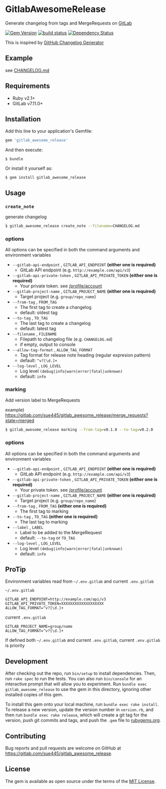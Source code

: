 # GitlabAwesomeRelease
Generate changelog from tags and MergeRequests on [GitLab](https://about.gitlab.com/)

[![Gem Version](https://badge.fury.io/rb/gitlab_awesome_release.svg)](https://badge.fury.io/rb/gitlab_awesome_release)
[![build status](https://gitlab.com/ci/projects/9759/status.png?ref=master)](https://gitlab.com/ci/projects/9759?ref=master)
[![Dependency Status](https://gemnasium.com/7f058801015a4fbcf603d936c08836a4.svg)](https://gemnasium.com/19478d2f2735ee355f4c6cd1b8d2c12e)

This is inspired by [GitHub Changelog Generator](https://github.com/skywinder/github-changelog-generator)

## Example
see [CHANGELOG.md](CHANGELOG.md)

## Requirements

* Ruby v2.1+
* GitLab v7.11.0+

## Installation

Add this line to your application's Gemfile:

```ruby
gem 'gitlab_awesome_release'
```

And then execute:

    $ bundle

Or install it yourself as:

    $ gem install gitlab_awesome_release

## Usage

### `create_note`
generate changelog

```sh
$ gitlab_awesome_release create_note --filename=CHANGELOG.md
```

### options
All options can be specified in both the command arguments and environment variables

* `--gitlab-api-endpoint` , `GITLAB_API_ENDPOINT` **(either one is required)**
  * GitLab API endpoint (e.g. `http://example.com/api/v3`)
* `--gitlab-api-private-token` , `GITLAB_API_PRIVATE_TOKEN` **(either one is required)**
  * Your private token. see [/profile/account](img/private_token.png)
* `--gitlab-project-name` , `GITLAB_PROJECT_NAME` **(either one is required)**
  * Target project (e.g. `group/repo_name`)
* `--from-tag` , `FROM_TAG`
  * The first tag to create a changelog
  * default: oldest tag
* `--to-tag` , `TO_TAG`
  * The last tag to create a changelog
  * default: latest tag
* `--filename` , `FILENAME`
  * Filepath to changelog file (e.g. `CHANGELOG.md`)
  * if empty, output to console
* `--allow-tag-format` , `ALLOW_TAG_FORMAT`
  * Tag format for release note heading (regular expresion pattern)
  * default: `^v?[\d.]+`
* `--log-level` , `LOG_LEVEL`
  * Log level `(debug|info|warn|error|fatal|unknown)`
  * default: `info`

### marking
Add version label to MergeRequests

example) https://gitlab.com/sue445/gitlab_awesome_release/merge_requests?state=merged

```sh
$ gitlab_awesome_release marking --from-tag=v0.1.0 --to-tag=v0.2.0
```

### options
All options can be specified in both the command arguments and environment variables

* `--gitlab-api-endpoint` , `GITLAB_API_ENDPOINT` **(either one is required)**
  * GitLab API endpoint (e.g. `http://example.com/api/v3`)
* `--gitlab-api-private-token` , `GITLAB_API_PRIVATE_TOKEN` **(either one is required)**
  * Your private token. see [/profile/account](img/private_token.png)
* `--gitlab-project-name` , `GITLAB_PROJECT_NAME` **(either one is required)**
  * Target project (e.g. `group/repo_name`)
* `--from-tag` , `FROM_TAG` **(either one is required)**
  * The first tag to marking
* `--to-tag` , `TO_TAG` **(either one is required)**
  * The last tag to marking
* `--label` , `LABEL`
  * Label to be added to the MergeRequest
  * default: `--to-tag` or `TO_TAG`
* `--log-level` , `LOG_LEVEL`
  * Log level `(debug|info|warn|error|fatal|unknown)`
  * default: `info`

## ProTip
Environment variables read from `~/.env.gitlab` and current `.env.gitlab`

`~/.env.gitlab` 

```
GITLAB_API_ENDPOINT=http://example.com/api/v3
GITLAB_API_PRIVATE_TOKEN=XXXXXXXXXXXXXXXXXXX
ALLOW_TAG_FORMAT=^v?[\d.]+
```

current `.env.gitlab`

```
GITLAB_PROJECT_NAME=group/name
ALLOW_TAG_FORMAT=^v?[\d.]+
```

If defined both `~/.env.gitlab` and current `.env.gitlab`, current `.env.gitlab` is priority


## Development

After checking out the repo, run `bin/setup` to install dependencies. Then, run `rake spec` to run the tests. You can also run `bin/console` for an interactive prompt that will allow you to experiment. Run `bundle exec gitlab_awesome_release` to use the gem in this directory, ignoring other installed copies of this gem.

To install this gem onto your local machine, run `bundle exec rake install`. To release a new version, update the version number in `version.rb`, and then run `bundle exec rake release`, which will create a git tag for the version, push git commits and tags, and push the `.gem` file to [rubygems.org](https://rubygems.org).

## Contributing

Bug reports and pull requests are welcome on GitHub at https://gitlab.com/sue445/gitlab_awesome_release.


## License

The gem is available as open source under the terms of the [MIT License](http://opensource.org/licenses/MIT).

